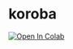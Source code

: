 # koroba

[![Open In Colab](https://colab.research.google.com/assets/colab-badge.svg)](https://colab.research.google.com/github/sergevkim/koroba/blob/main/notebooks/koroba.ipynb)

